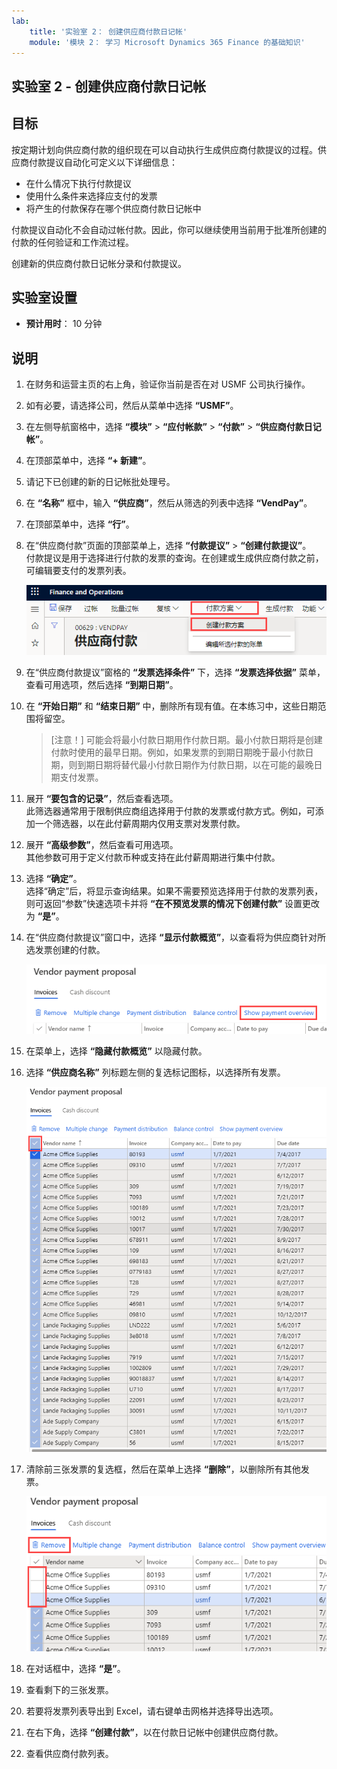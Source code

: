 ```yaml
---
lab:
    title: '实验室 2： 创建供应商付款日记帐'
    module: '模块 2： 学习 Microsoft Dynamics 365 Finance 的基础知识'
---
```


## 实验室 2 - 创建供应商付款日记帐

## 目标

按定期计划向供应商付款的组织现在可以自动执行生成供应商付款提议的过程。供应商付款提议自动化可定义以下详细信息：

- 在什么情况下执行付款提议
- 使用什么条件来选择应支付的发票
- 将产生的付款保存在哪个供应商付款日记帐中

付款提议自动化不会自动过帐付款。因此，你可以继续使用当前用于批准所创建的付款的任何验证和工作流过程。

创建新的供应商付款日记帐分录和付款提议。

## 实验室设置

   - **预计用时**： 10 分钟

## 说明

1. 在财务和运营主页的右上角，验证你当前是否在对 USMF 公司执行操作。

1. 如有必要，请选择公司，然后从菜单中选择 **“USMF”**。

1. 在左侧导航窗格中，选择 **“模块”** > **“应付帐款”** > **“付款”** > **“供应商付款日记帐”**。

1. 在顶部菜单中，选择 **“+ 新建”**。

1. 请记下已创建的新的日记帐批处理号。

1. 在 **“名称”** 框中，输入 **“供应商”**，然后从筛选的列表中选择 **“VendPay”**。

1. 在顶部菜单中，选择 **“行”**。

1. 在“供应商付款”页面的顶部菜单上，选择 **“付款提议”** > **“创建付款提议”**。  
    付款提议是用于选择进行付款的发票的查询。在创建或生成供应商付款之前，可编辑要支付的发票列表。

    ![显示“供应商付款”页面的屏幕图像，其中突出显示了“付款提议”和“创建付款提议”](./media/lp2-m4-vendor-payment-proposal.png)

1. 在“供应商付款提议”窗格的 **“发票选择条件”** 下，选择 **“发票选择依据”** 菜单，查看可用选项，然后选择 **“到期日期”**。

1. 在 **“开始日期”** 和 **“结束日期”** 中，删除所有现有值。在本练习中，这些日期范围将留空。

    >[注意！] 可能会将最小付款日期用作付款日期。最小付款日期将是创建付款时使用的最早日期。例如，如果发票的到期日期晚于最小付款日期，则到期日期将替代最小付款日期作为付款日期，以在可能的最晚日期支付发票。

1. 展开 **“要包含的记录”**，然后查看选项。  
    此筛选器通常用于限制供应商组选择用于付款的发票或付款方式。例如，可添加一个筛选器，以在此付薪周期内仅用支票对发票付款。

1. 展开 **“高级参数”**，然后查看可用选项。  
    其他参数可用于定义付款币种或支持在此付薪周期进行集中付款。

1. 选择 **“确定”**。  
    选择“确定”后，将显示查询结果。如果不需要预览选择用于付款的发票列表，则可返回“参数”快速选项卡并将 **“在不预览发票的情况下创建付款”** 设置更改为 **“是”**。

1. 在“供应商付款提议”窗口中，选择 **“显示付款概览”**，以查看将为供应商针对所选发票创建的付款。

    ![显示“供应商付款提议”的屏幕图像，其中突出显示了“显示付款概览”菜单](./media/lp2-m4-vendor-payment-proposal-complete-query.png)

1. 在菜单上，选择 **“隐藏付款概览”** 以隐藏付款。

1. 选择 **“供应商名称”** 列标题左侧的复选标记图标，以选择所有发票。

    ![屏幕图像显示已选择所有发票](./media/lp2-m4-vendor-payment-proposal-select-all.png)

1. 清除前三张发票的复选框，然后在菜单上选择 **“删除”**，以删除所有其他发票。

    ![显示“供应商付款提议”页面的屏幕截图，其中突出显示了已选择的项和“删除”菜单选项](./media/lp2-m4-vendor-payment-proposal-remove-selected-invoices.png)

1. 在对话框中，选择 **“是”**。

1. 查看剩下的三张发票。

1. 若要将发票列表导出到 Excel，请右键单击网格并选择导出选项。

1. 在右下角，选择 **“创建付款”**，以在付款日记帐中创建供应商付款。

1. 查看供应商付款列表。
